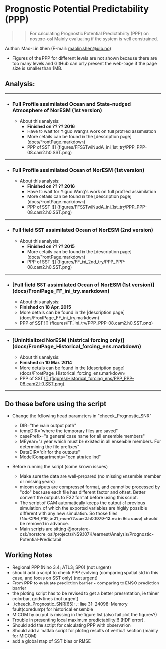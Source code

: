
Prognostic Potential Predictability (PPP)
==========
>> For calculating Prognostic Potential Predictability (PPP) on nostore-osl 
>> Mainly evaluating if the system is well constrained. 

Author: Mao-Lin Shen (E-mail: maolin.shen@uib.no)

  * Figures of the PPP for different levels are not shown because there are too many levels and GitHub can only present the web-page if the page size is smaller than 1MB.


## Analysis:
--------------------------------------
* ### Full Profile assimilated Ocean and State-nudged Atmosphere of NorESM (1st version)

  * About this analysis:
    * __Finished on ?? ?? 2016__
    * Have to wait for Yiguo Wang's work on full profiled assimilation
    * More details can be found in the [description page] (docs/FrontPage.markdown)
    * PPP of SST ![] (figures/FFSSTwiNudA_ini_1st_try/PPP_PPP-08.cam2.h0.SST.png)

--------------------------------------
* ### Full Profile assimilated Ocean of NorESM (1st version)

  * About this analysis:
    * __Finished on ?? ?? 2016__
    * Have to wait for Yiguo Wang's work on full profiled assimilation
    * More details can be found in the [description page] (docs/FrontPage.markdown)
    * PPP of SST ![] (figures/FFSSTwiNudA_ini_1st_try/PPP_PPP-08.cam2.h0.SST.png)


--------------------------------------
* ### Full field SST assimilated Ocean of NorESM (2nd version)

  * About this analysis:
    * __Finished on ?? ?? 2015__
    * More details can be found in the [description page] (docs/FrontPage.markdown)
    * PPP of SST ![] (figures/FF_ini_2nd_try/PPP_PPP-08.cam2.h0.SST.png)

--------------------------------------
* ### [Full field SST assimilated Ocean of NorESM (1st version)] (docs/FrontPage_FF_ini_try.markdown)

  * About this analysis:
   * __Finished on 18 Apr. 2015__
   * More details can be found in the [description page] (docs/FrontPage_FF_ini_try.markdown)
   * PPP of SST [![] (figures/FF_ini_try/PPP_PPP-08.cam2.h0.SST.png)](docs/FrontPage_FF_ini_try.markdown)

--------------------------------------
* ### [Uninitialized NorESM (histrical forcing only)] (docs/FrontPage_Historical_forcing_ens.markdown)

  * About this analysis:
   * __Finished on 10 Mar. 2014__
   * More details can be found in the [description page] (docs/FrontPage_Historical_forcing_ens.markdown)
   * PPP of SST [![] (figures/Historical_forcing_ens/PPP_PPP-08.cam2.h0.SST.png)](docs/FrontPage_Historical_forcing_ens.markdown)

------------------
## Do these before using the script ##

* Change the following head parameters in "cheeck_Prognostic_SNR"
  * DIR="the main output path"
  * tempDIR="where the temporary files are saved"
  * casePrefix="a general case name for all ensemble members" 
  * MEyear="a year which must be existed in all ensemble members. For determining the file prefixes" 
  * DataDIR="dir for the outputs"
  * ModelCompartments="ocn atm ice lnd"

* Before running the script (some known issues)
  * Make sure the data are well-prepared (no missing ensemble member or missing years)
  * micom outputs are compressed format, and cannot be processed by "cdo" because each file has different factor and offset. Better convert the outputs to F32 format before using this script.
  * The script of CAM automatically keeps the output of previous simulation, of which the exported variables are highly possible different with any new simulation. So those files (NorCPM_F19_tn21_mem??.cam2.h0.1979-12.nc in this case) should be removed in advance.   
  * Main scripts are sitting @norstore-osl:/norstore_osl/projects/NS9207K/earnest/Analysis/Prognostic-Potential-Predictabil

## Working Notes

  * Regional PPP (Nino 3.4; ATL3; SPG) (not urgent)
  * should add a script to check PPP evolving (comparing spatial std in this case, and focus on SST only) (not urgent) 
  * From PPP to evaluate prediction barrier - comparing to ENSO prediction barrier 
  * the ploting script has to be revised to get a better presentation, ie thiner colorbar, grids lines (not urgent)
  * ./cheeck_Prognostic_SNR[65]: .: line 31: 24098: Memory fault(coredump) for historical ensemble
  * MICOM hy output is missing in the figure list (also fail plot the figures?)
  * Trouble in presenting local maximum predictability!!! (HDF error).
  * Should add the sctipt for calculating PPP with observation
  * Should add a matlab script for ploting results of vertical section (mainly for MICOM)
  * add a global map of SST bias or RMSE


